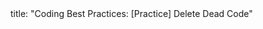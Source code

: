 <frontmatter>
title: "Coding Best Practices: [Practice] Delete Dead Code"
</frontmatter>

<include src="unit-inPage-asFlat.md" boilerplate /> 